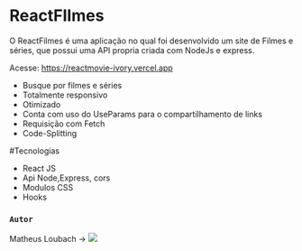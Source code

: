 # ReactFIlmes

O ReactFilmes é uma aplicação no qual foi desenvolvido um site de Filmes e séries, que possui uma API propria criada com NodeJs e express.


Acesse: https://reactmovie-ivory.vercel.app

- Busque por filmes e séries
- Totalmente responsivo
- Otimizado
- Conta com uso do UseParams para o compartilhamento de links
- Requisição com Fetch
- Code-Splitting

#Tecnologias

- React JS
- Api Node,Express, cors
- Modulos CSS
- Hooks



### `Autor`

Matheus Loubach ->  <a href="https://www.linkedin.com/in/matheus-loubach/" target="_blank"><img src="https://img.shields.io/badge/-LinkedIn-%230077B5?style=for-the-badge&logo=linkedin&logoColor=white" target="_blank"></a>
